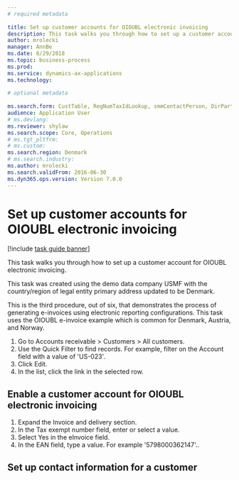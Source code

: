 ```yaml
--- 
# required metadata 
 
title: Set up customer accounts for OIOUBL electronic invoicing
description: This task walks you through how to set up a customer account for OIOUBL electronic invoicing. 
author: mrolecki
manager: AnnBe 
ms.date: 8/29/2018
ms.topic: business-process 
ms.prod:  
ms.service: dynamics-ax-applications 
ms.technology:  
 
# optional metadata 
 
ms.search.form: CustTable, RegNumTaxIdLookup, smmContactPerson, DirPartyLookup, ContactPersonLookup   
audience: Application User 
# ms.devlang:  
ms.reviewer: shylaw
ms.search.scope: Core, Operations 
# ms.tgt_pltfrm:  
# ms.custom:  
ms.search.region: Denmark
# ms.search.industry: 
ms.author: mrolecki
ms.search.validFrom: 2016-06-30 
ms.dyn365.ops.version: Version 7.0.0 
---
```

# Set up customer accounts for OIOUBL electronic invoicing

[!include [task guide banner](../../includes/task-guide-banner.md)]

This task walks you through how to set up a customer account for OIOUBL electronic invoicing. 



This task was created using the demo data company USMF with the country/region of legal entity primary address updated to be Denmark.



This is the third procedure, out of six, that demonstrates the process of generating e-invoices using electronic reporting configurations. This task uses the OIOUBL e-invoice example which is common for Denmark, Austria, and Norway.

1. Go to Accounts receivable > Customers > All customers.
2. Use the Quick Filter to find records. For example, filter on the Account field with a value of 'US-023'.
3. Click Edit.
4. In the list, click the link in the selected row.

## Enable a customer account for OIOUBL electronic invoicing
1. Expand the Invoice and delivery section.
2. In the Tax exempt number field, enter or select a value.
3. Select Yes in the eInvoice field.
4. In the EAN field, type a value. For example '5798000362147'..

## Set up contact information for a customer

